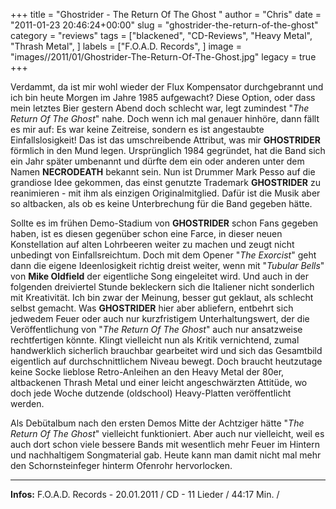 +++
title = "Ghostrider - The Return Of The Ghost "
author = "Chris"
date = "2011-01-23 20:46:24+00:00"
slug = "ghostrider-the-return-of-the-ghost"
category = "reviews"
tags = ["blackened", "CD-Reviews", "Heavy Metal", "Thrash Metal", ]
labels = ["F.O.A.D. Records", ]
image = "images//2011/01/Ghostrider-The-Return-Of-The-Ghost.jpg"
legacy = true
+++

Verdammt, da ist mir wohl wieder der Flux Kompensator durchgebrannt und ich bin heute Morgen im Jahre 1985 aufgewacht? Diese Option, oder dass mein letztes Bier gestern Abend doch schlecht war, legt zumindest "_The Return Of The Ghost_" nahe. Doch wenn ich mal genauer hinhöre, dann fällt es mir auf: Es war keine Zeitreise, sondern es ist angestaubte Einfallslosigkeit! Das ist das umschreibende Attribut, was mir **GHOSTRIDER** förmlich in den Mund legen. Ursprünglich 1984 gegründet, hat die Band sich ein Jahr später umbenannt und dürfte dem ein oder anderen unter dem Namen **NECRODEATH** bekannt sein. Nun ist Drummer Mark Pesso auf die grandiose Idee gekommen, das einst genutzte Trademark **GHOSTRIDER** zu reanimieren - mit ihm als einzigen Originalmitglied. Dafür ist die Musik aber so altbacken, als ob es keine Unterbrechung für die Band gegeben hätte.

Sollte es im frühen Demo-Stadium von **GHOSTRIDER** schon Fans gegeben haben, ist es diesen gegenüber schon eine Farce, in dieser neuen Konstellation auf alten Lohrbeeren weiter zu machen und zeugt nicht unbedingt von Einfallsreichtum. Doch mit dem Opener "_The Exorcist_" geht dann die eigene Ideenlosigkeit richtig dreist weiter, wenn mit "_Tubular Bells_" von **Mike Oldfield** der eigentliche Song eingeleitet wird. Und auch in der folgenden dreiviertel Stunde bekleckern sich die Italiener nicht sonderlich mit Kreativität. Ich bin zwar der Meinung, besser gut geklaut, als schlecht selbst gemacht. Was **GHOSTRIDER** hier aber abliefern, entbehrt sich jedwedem Feuer oder auch nur kurzfristigem Unterhaltungswert, der die Veröffentlichung von "_The Return Of The Ghost_" auch nur ansatzweise rechtfertigen könnte.
Klingt vielleicht nun als Kritik vernichtend, zumal handwerklich sicherlich brauchbar gearbeitet wird und sich das Gesamtbild eigentlich auf durchschnittlichem Niveau bewegt. Doch braucht heutzutage keine Socke lieblose Retro-Anleihen an den Heavy Metal der 80er, altbackenen Thrash Metal und einer leicht angeschwärzten Attitüde, wo doch jede Woche dutzende (oldschool) Heavy-Platten veröffentlicht werden.

Als Debütalbum nach den ersten Demos Mitte der Achtziger hätte "_The Return Of The Ghost_" vielleicht funktioniert. Aber auch nur vielleicht, weil es auch dort schon viele bessere Bands mit wesentlich mehr Feuer im Hintern und nachhaltigem Songmaterial gab. Heute kann man damit nicht mal mehr den Schornsteinfeger hinterm Ofenrohr hervorlocken.





---
**Infos:**
F.O.A.D. Records - 20.01.2011 / 
CD - 11 Lieder / 44:17 Min. / 
